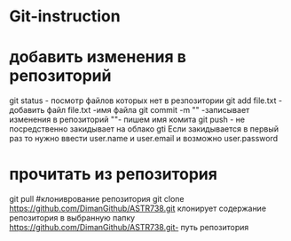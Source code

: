 # Git-instruction
# добавить изменения в репозиторий
 git status - посмотр файлов которых нет в резпозитории
 git add file.txt - добавить файл  file.txt -имя файла
 git commit -m ""   -записывает изменения в репозиторий  ""- пишем имя комита
 git push - не посредственно закидывает на облако gti
   Если закидывается в первый раз то нужно ввести user.name и user.email и возможно user.password
# прочитать из репозитория
 git pull
#клониврование репозитория
 git clone https://github.com/DimanGithub/ASTR738.git  клонирует содержание репозитория в выбранную папку https://github.com/DimanGithub/ASTR738.git- путь репозитория

